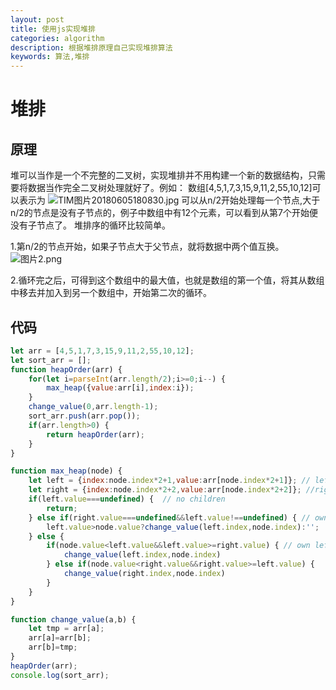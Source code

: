 ```yaml
---
layout: post
title: 使用js实现堆排
categories: algorithm
description: 根据堆排原理自己实现堆排算法
keywords: 算法,堆排
---
```

# 堆排

## 原理

堆可以当作是一个不完整的二叉树，实现堆排并不用构建一个新的数据结构，只需要将数据当作完全二叉树处理就好了。例如：
数组[4,5,1,7,3,15,9,11,2,55,10,12]可以表示为
![TIM图片20180605180830.jpg](https://i.loli.net/2018/06/05/5b16614c7fe68.jpg)
可以从n/2开始处理每一个节点,大于n/2的节点是没有子节点的，例子中数组中有12个元素，可以看到从第7个开始便没有子节点了。
堆排序的循环比较简单。

1.第n/2的节点开始，如果子节点大于父节点，就将数据中两个值互换。
![图片2.png](https://i.loli.net/2018/06/05/5b16634d9d910.png)
  
2.循环完之后，可得到这个数组中的最大值，也就是数组的第一个值，将其从数组中移去并加入到另一个数组中，开始第二次的循环。

## 代码

``` javascript
let arr = [4,5,1,7,3,15,9,11,2,55,10,12];
let sort_arr = [];
function heapOrder(arr) {
    for(let i=parseInt(arr.length/2);i>=0;i--) {
        max_heap({value:arr[i],index:i});
    }
    change_value(0,arr.length-1);
    sort_arr.push(arr.pop());
    if(arr.length>0) {
        return heapOrder(arr);
    }
}

function max_heap(node) {
    let left = {index:node.index*2+1,value:arr[node.index*2+1]}; // left children
    let right = {index:node.index*2+2,value:arr[node.index*2+2]}; //right children
    if(left.value===undefined) {  // no children 
        return;
    } else if(right.value===undefined&&left.value!==undefined) { // own left children
        left.value>node.value?change_value(left.index,node.index):'';
    } else {
        if(node.value<left.value&&left.value>=right.value) { // own left and right children
            change_value(left.index,node.index)
        } else if(node.value<right.value&&right.value>=left.value) {
            change_value(right.index,node.index)
        }
    }
}

function change_value(a,b) {
    let tmp = arr[a];
    arr[a]=arr[b];
    arr[b]=tmp;
}
heapOrder(arr);
console.log(sort_arr);
```
